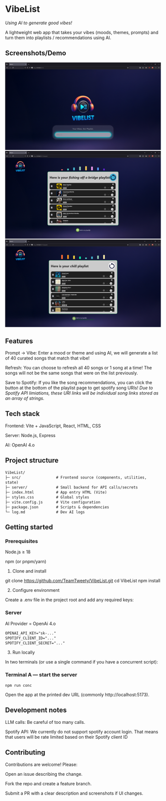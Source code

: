 # VibeList

*Using AI to generate good vibes!*

A lightweight web app that takes your vibes (moods, themes, prompts) and turn them into playlists / recommendations using AI.

## Screenshots/Demo
![Home screenshot](./vibeHome.png)
![Playlist screenshot](./vibePlaylist.png)
![Playlist2 screenshot](./vibePlaylist2.png)

## Features

Prompt → Vibe: Enter a mood or theme and using AI, we will generate a list of 40 curated songs that match that vibe!

Refresh: You can choose to refresh all 40 songs or 1 song at a time! The songs will not be the same songs that were on the list previously. 

Save to Spotify: If you like the song recommendations, you can click the button at the bottom of the playlist page to get spotify song URIs! *Due to Spotify API limiations, these URI links will be individual song links stored as an array of strings.*

## Tech stack

Frontend: Vite + JavaScript, React, HTML, CSS

Server: Node.js, Express

AI: OpenAI 4.o

## Project structure
```
VibeList/
├─ src/                # Frontend source (components, utilities, state)
├─ server/             # Small backend for API calls/secrets
├─ index.html          # App entry HTML (Vite)
├─ styles.css          # Global styles
├─ vite.config.js      # Vite configuration
├─ package.json        # Scripts & dependencies
└─ log.md              # Dev AI logs
```

## Getting started

### Prerequisites

Node.js ≥ 18

npm (or pnpm/yarn)

1) Clone and install

git clone https://github.com/TeamTweety/VibeList.git
cd VibeList
npm install

2) Configure environment

Create a .env file in the project root and add any required keys:

### Server
AI Provider = OpenAi 4.o

```
OPENAI_API_KEY="sk-..."         
SPOTIFY_CLIENT_ID="..."
SPOTIFY_CLIENT_SECRET="..."
```

3) Run locally

In two terminals (or use a single command if you have a concurrent script):

### Terminal A — start the server
```
npm run conc
```
Open the app at the printed dev URL (commonly http://localhost:5173).


## Development notes

LLM calls: Be careful of too many calls.

Spotify API: We currently do not support spotify account login. That means that users will be rate limited based on their Spotify client ID


## Contributing

Contributions are welcome! Please:

Open an issue describing the change.

Fork the repo and create a feature branch.

Submit a PR with a clear description and screenshots if UI changes.